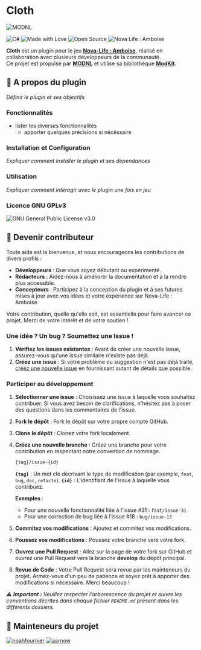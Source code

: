 # Cloth

![MODNL](https://i.ibb.co/WWwF5Y5w/badge-mod.png)

![C#](https://img.shields.io/badge/language-C%23-blue)
![Made with Love](https://img.shields.io/badge/made%20with-%E2%9D%A4-ff69b4)
![Open Source](https://img.shields.io/badge/open%20source-%E2%9C%94-brightgreen)
![Nova Life : Amboise](https://img.shields.io/badge/nova--life-N-1E90FF)

**Cloth** est un plugin pour le jeu [**Nova-Life : Amboise**](https://store.steampowered.com/app/885570/NovaLife_Amboise/), réalisé en collaboration avec plusieurs développeurs de la communauté.  
Ce projet est propulsé par [**MODNL**](https://discord.gg/8j2suEE9Mf) et utilise sa bibliothèque [**ModKit**](https://github.com/Aarnow/NovaLife_ModKit-Releases/releases/latest).


## 📌 A propos du plugin
*Définir le plugin et ses objectifs*

### Fonctionnalités
- lister les diverses fonctionnalités
  - apporter quelques précisions si nécéssaire

### Installation et Configuration
*Expliquer comment installer le plugin et ses dépendances*

### Utilisation
*Expliquer comment intéragir avec le plugin une fois en jeu*

### Licence GNU GPLv3
![GNU General Public License v3.0](https://i.ibb.co/KctHTfBM/Capture-d-cran-2025-05-02-145634.png)

## 🤝 Devenir contributeur
Toute aide est la bienvenue, et nous encourageons les contributions de divers profils :

- **Développeurs** : Que vous soyez débutant ou expérimenté.
- **Rédacteurs** : Aidez-nous à améliorer la documentation et à la rendre plus accessible.
- **Concepteurs** : Participez à la conception du plugin et à ses futures mises à jour avec vos idées et votre expérience sur Nova-Life : Amboise.

Votre contribution, quelle qu'elle soit, est essentielle pour faire avancer ce projet. Merci de votre intérêt et de votre soutien !

### Une idée ? Un bug ? Soumettez une Issue !

1. **Vérifiez les issues existantes** : Avant de créer une nouvelle issue, assurez-vous qu'une issue similaire n'existe pas déjà.
2. **Créez une issue** : Si votre problème ou suggestion n'est pas déjà traité, [créez une nouvelle issue](https://github.com/noahfournier/Cloths/issues/new) en fournissant autant de détails que possible.

### Participer au développement
1. **Sélectionner une issue** : Choisissez une issue à laquelle vous souhaitez contribuer. Si vous avez besoin de clarifications, n'hésitez pas à poser des questions dans les commentaires de l'issue.
2. **Fork le dépôt** : Fork le dépôt sur votre propre compte GitHub.
3. **Clone le dépôt** : Clonez votre fork localement.
4. **Créez une nouvelle branche** : Créez une branche pour votre contribution en respectant notre convention de nommage.
    ```bash
    {tag}/issue-{id}
    ```
    **`{tag}`** : Un mot clé décrivant le type de modification (par exemple, `feat`, `bug`, `doc`, `refacto`).
    **`{id}`** : L'identifiant de l'issue à laquelle vous contribuez.

    **Exemples** :
    - Pour une nouvelle fonctionnalité liée à l'issue #31 : `feat/issue-31`
    - Pour une correction de bug liée à l'issue #18 : `bug/issue-13`
5. **Commitez vos modifications** : Ajoutez et commitez vos modifications.
6. **Poussez vos modifications** : Poussez votre branche vers votre fork.
7. **Ouvrez une Pull Request** : Allez sur la page de votre fork sur GitHub et ouvrez une Pull Request vers la branche **develop** du dépôt principal.
8. **Revue de Code** : Votre Pull Request sera revue par les mainteneurs du projet. Armez-vous d'un peu de patience et soyez prêt à apporter des modifications si nécessaire. Merci beaucoup !


*⚠️ **Important :** Veuillez respecter l'arborescence du projet et suivre les conventions décrites dans chaque fichier <code>README.md</code> présent dans les différents dossiers.*

## 🦋 Mainteneurs du projet
[![noahfournier](https://avatars.githubusercontent.com/u/158089914?v=4&size=40)](https://github.com/noahfournier)
[![aarnow](https://avatars.githubusercontent.com/u/150937845?v=4&size=40)](https://github.com/aarnow)

